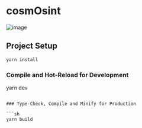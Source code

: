# cosmOsint

![image](https://github.com/atmoner/cosmOsint/assets/1071490/75712495-babf-4dc2-9fdd-167821f5c16c)


## Project Setup

```sh
yarn install
```

### Compile and Hot-Reload for Development

yarn dev
```

### Type-Check, Compile and Minify for Production

```sh
yarn build
```
